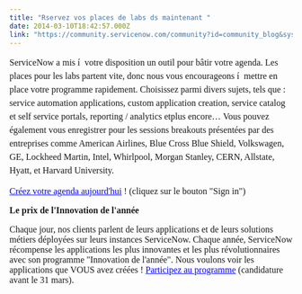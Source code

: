 ```yaml
---
title: "Rservez vos places de labs ds maintenant "
date: 2014-03-10T18:42:57.000Z
link: "https://community.servicenow.com/community?id=community_blog&sys_id=658d6669dbd0dbc01dcaf3231f9619c7"
---
```

<p style="margin-bottom: 0.0001pt; font-size: 12pt; font-family: Cambria;"><span style="line-height: 1.5em; font-size: 12pt; font-family: Calibri;">ServiceNow a mis í  votre disposition un outil pour bâtir votre agenda. Les places pour les labs partent vite, donc nous vous encourageons í  mettre en place votre programme rapidement. </span><span style="font-size: 12pt; line-height: 1.5em;"><span lang="FR" style="font-family: Calibri;">Choisissez parmi divers sujets, tels que : </span><span lang="FR" style="font-family: Calibri;">service automation applications, custom application creation, service catalog et self service portals, reporting / analytics etplus encore… </span></span><span style="font-size: 12pt; font-family: Calibri; line-height: 1.5em;">Vous pouvez également vous enregistrer pour les sessions breakouts présentées par des entreprises comme American Airlines, Blue Cross Blue Shield, Volkswagen, GE, Lockheed Martin, Intel, Whirlpool, Morgan Stanley, CERN, Allstate, Hyatt, et Harvard University. </span></p><p style="margin-bottom: 0.0001pt; font-size: 12pt; font-family: Cambria;"><span style="font-size: 12pt; font-family: Calibri;"><a title="event.regsvc.com/" href="http://myevent.regsvc.com/" style="color: blue; text-decoration: underline;">Créez votre agenda aujourd'hui</a> ! (cliquez sur le bouton "Sign in")</span></p><p style="margin-bottom: 0.0001pt; font-size: 12pt; font-family: Cambria;"><span style="font-size: 12pt; font-family: Calibri;"> </span></p><p style="margin-bottom: 0.0001pt; font-size: 12pt; font-family: Cambria;"><span style="font-size: 12pt; font-family: Calibri;"> </span></p><p style="margin-bottom: 0.0001pt; font-size: 12pt; font-family: Cambria;"><strong style=": ; font-size: 12pt; font-family: Calibri;">Le prix de l'Innovation de l'année</strong></p><p style="margin-bottom: 0.0001pt; font-size: 12pt; font-family: Cambria;"><span style="font-size: 12pt; font-family: Calibri;">Chaque jour, nos clients parlent de leurs applications et de leurs solutions métiers déployées sur leurs instances ServiceNow. Chaque année, ServiceNow récompense les applications les plus innovantes et les plus révolutionnaires avec son programme "Innovation de l'année". Nous voulons voir les applications que VOUS avez créées ! <a title="tps://knowledge.servicenow.com/awards.html" href="mailto:https://knowledge.servicenow.com/awards.html" style="color: blue; text-decoration: underline;">Participez au programme</a> (candidature avant le 31 mars).</span></p>
